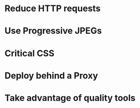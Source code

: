# Reduce HTTP requests

# Use Progressive JPEGs

# Critical CSS

# Deploy behind a Proxy

# Take advantage of quality tools
